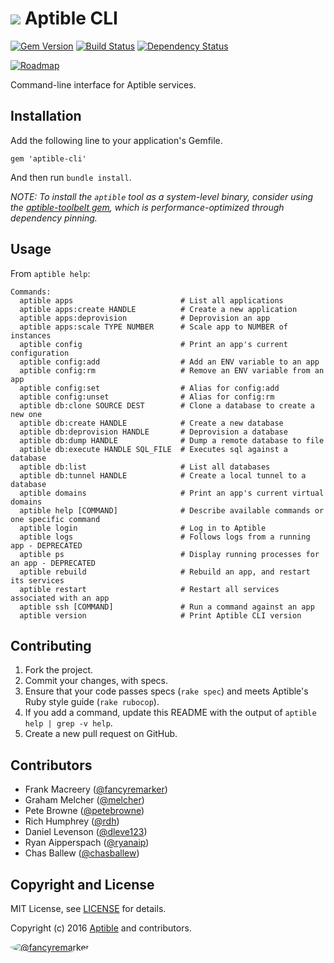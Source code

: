 # ![](https://raw.github.com/aptible/straptible/master/lib/straptible/rails/templates/public.api/icon-60px.png) Aptible CLI

[![Gem Version](https://badge.fury.io/rb/aptible-cli.png)](https://rubygems.org/gems/aptible-cli)
[![Build Status](https://travis-ci.org/aptible/aptible-cli.png?branch=master)](https://travis-ci.org/aptible/aptible-cli)
[![Dependency Status](https://gemnasium.com/aptible/aptible-cli.png)](https://gemnasium.com/aptible/aptible-cli)

[![Roadmap](https://badge.waffle.io/aptible/aptible-cli.svg?label=ready&title=roadmap)](http://waffle.io/aptible/aptible-cli)

Command-line interface for Aptible services.

## Installation

Add the following line to your application's Gemfile.

    gem 'aptible-cli'

And then run `bundle install`.

*NOTE: To install the `aptible` tool as a system-level binary, consider using the [aptible-toolbelt gem](https://github.com/aptible/aptible-toolbelt), which is performance-optimized through dependency pinning.*

## Usage

From `aptible help`:

```
Commands:
  aptible apps                        # List all applications
  aptible apps:create HANDLE          # Create a new application
  aptible apps:deprovision            # Deprovision an app
  aptible apps:scale TYPE NUMBER      # Scale app to NUMBER of instances
  aptible config                      # Print an app's current configuration
  aptible config:add                  # Add an ENV variable to an app
  aptible config:rm                   # Remove an ENV variable from an app
  aptible config:set                  # Alias for config:add
  aptible config:unset                # Alias for config:rm
  aptible db:clone SOURCE DEST        # Clone a database to create a new one
  aptible db:create HANDLE            # Create a new database
  aptible db:deprovision HANDLE       # Deprovision a database
  aptible db:dump HANDLE              # Dump a remote database to file
  aptible db:execute HANDLE SQL_FILE  # Executes sql against a database
  aptible db:list                     # List all databases
  aptible db:tunnel HANDLE            # Create a local tunnel to a database
  aptible domains                     # Print an app's current virtual domains
  aptible help [COMMAND]              # Describe available commands or one specific command
  aptible login                       # Log in to Aptible
  aptible logs                        # Follows logs from a running app - DEPRECATED
  aptible ps                          # Display running processes for an app - DEPRECATED
  aptible rebuild                     # Rebuild an app, and restart its services
  aptible restart                     # Restart all services associated with an app
  aptible ssh [COMMAND]               # Run a command against an app
  aptible version                     # Print Aptible CLI version
```

## Contributing

1. Fork the project.
1. Commit your changes, with specs.
1. Ensure that your code passes specs (`rake spec`) and meets Aptible's Ruby style guide (`rake rubocop`).
1. If you add a command, update this README with the output of `aptible help | grep -v help`.
1. Create a new pull request on GitHub.

## Contributors

* Frank Macreery ([@fancyremarker](https://github.com/fancyremarker))
* Graham Melcher ([@melcher](https://github.com/melcher))
* Pete Browne ([@petebrowne](https://github.com/petebrowne))
* Rich Humphrey ([@rdh](https://github.com/rdh))
* Daniel Levenson ([@dleve123](https://github.com/dleve123))
* Ryan Aipperspach ([@ryanaip](https://github.com/ryanaip))
* Chas Ballew ([@chasballew](https://github.com/chasballew))

## Copyright and License

MIT License, see [LICENSE](LICENSE.md) for details.

Copyright (c) 2016 [Aptible](https://www.aptible.com) and contributors.

[<img src="https://s.gravatar.com/avatar/f7790b867ae619ae0496460aa28c5861?s=60" style="border-radius: 50%;" alt="@fancyremarker" />](https://github.com/fancyremarker)
